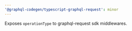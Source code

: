 ```yaml
---
'@graphql-codegen/typescript-graphql-request': minor
---
```


Exposes `operationType` to graphql-request sdk middlewares.
